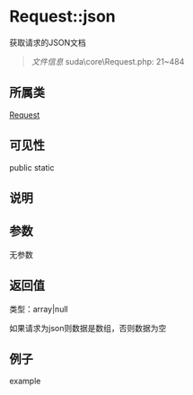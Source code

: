 # Request::json

获取请求的JSON文档

> *文件信息* suda\core\Request.php: 21~484

## 所属类 

[Request](../Request.md)

## 可见性

 public static

## 说明




## 参数


无参数


## 返回值

类型：array|null

 如果请求为json则数据是数组，否则数据为空



## 例子

example